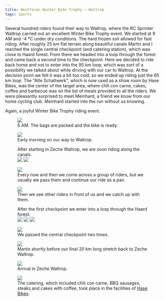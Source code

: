 ```yaml
---
title: Westfalen Winter Bike Trophy – Waltrop
tags: sports
---
```

Several hundred riders found their way to Waltrop, where the RC Sprinter Waltrop carried out an excellent Winter Bike Trophy event. We started at 9 AM and -4 °C under dry conditions. The hard frozen soil allowed for fast riding. After roughly 25 km flat terrain along beautiful canals Martin and I reached the single central checkpoint (and catering station), which was close to Haard forest. From there we headed into a loop through the forest and came back a second time to the checkpoint. Here we decided to ride back home and not to enter into the 95 km loop, which was sort of a possibility we talked about while driving with our car to Waltrop. At the decision point we felt it was a bit too cold, so we ended up riding just the 65 km loop. The "Alte Schaltwerk", which is now used as a show room by Hase Bikes, was the center of the target area, where chili con carne, cakes, coffee and barbecue was on the list of meals provided to all the riders. We were pleasantly surprised to meet Meinhard, a friend we know from our home cycling club. Meinhard started into the run without us knowing. 

Again, a joyful Winter Bike Trophy riding event.

<figure>
<img src="/img/sports/IMG_6929.jpg" >
<figcaption>6 AM. The bags are packed and the bike is ready.</figcaption>
</figure>

<figure>
<img src="/img/sports/IMG_6932.jpg" >
<figcaption>Early morning on our way to Waltrop.</figcaption>
</figure>

<figure>
<figcaption>After starting in Zeche Waltrop, we are soon riding along the canals.</figcaption>
<img src="/img/sports/IMG_6936.jpg" >
<img src="/img/sports/IMG_6938.jpg" >
</figure>

<figure>
<img src="/img/sports/IMG_6944.jpg" >
<figcaption>Every now and then we come across a group of riders, but we usually we pass them and continue our ride as a pair. </figcaption>
</figure>

<figure>
<img src="/img/sports/IMG_6948.jpg" >
<figcaption>Then we see other riders in front of us and we catch up with them.</figcaption>
</figure>

<figure>
<figcaption>After the first checkpoint we enter into a loop through the Haard forest.</figcaption>
<img src="/img/sports/IMG_6950.jpg" >
<img src="/img/sports/IMG_6952.jpg" >
<img src="/img/sports/IMG_6956.jpg" >
</figure>

<figure>
<img src="/img/sports/IMG_6958.jpg" >
<figcaption>We passed the central checkpoint two times.</figcaption>
</figure>

<figure>
<img src="/img/sports/IMG_6960.jpg">
<figcaption>Martin shortly before our final 20 km long stretch back to Zeche Waltrop.</figcaption>
</figure>

<figure>
<img src="/img/sports/IMG_6961.jpg" >
<figcaption>Arrival in Zeche Waltrop.</figcaption>
</figure>

<figure>
<img src="/img/sports/IMG_6963.jpg" >
<figcaption>The catering, which included chili con carne, BBQ sausages, steaks and cakes with coffee, took place in the facilities of <a href="https://www.hasebikes.com/">Hase Bikes</a>.</figcaption>
</figure>
